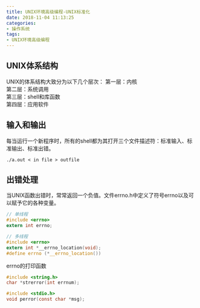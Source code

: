 ```yaml
---
title: UNIX环境高级编程-UNIX标准化
date: 2018-11-04 11:13:25
categories:
- 操作系统
tags:
- UNIX环境高级编程
---
```

## UNIX体系结构

UNIX的体系结构大致分为以下几个层次：
第一层：内核  
第二层：系统调用  
第三层：shell和库函数  
第四层：应用软件  

## 输入和输出

每当运行一个新程序时，所有的shell都为其打开三个文件描述符：标准输入、标准输出、标准出错。

```shell
./a.out < in file > outfile
```

## 出错处理

当UNIX函数出错时，常常返回一个负值。文件errno.h中定义了符号errno以及可以赋予它的各种变量。

```c
// 单线程
#include <errno>
extern int errno;

// 多线程
#include <errno>
extern int *__errno_location(void);
#define errno (*__errno_location())
```

errno的打印函数

```c
#include <string.h>
char *strerror(int errnum);

#include <stdio.h>
void perror(const char *msg);
```